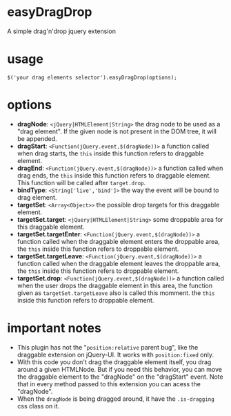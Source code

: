 easyDragDrop
============

A simple drag'n'drop jquery extension

# usage

    $('your drag elements selector').easyDragDrop(options);
    
# options

  * **dragNode**: `<jQuery|HTMLElement|String>` the drag node to be used as a "drag element". If the given node is not present in the DOM tree, it will be appended.
  * **dragStart**: `<Function(jQuery.event,$(dragNode))>` a function called when drag starts, the `this` inside this function refers to draggable element.
  * **dragEnd**: `<Function(jQuery.event,$(dragNode))>` a function called when drag ends, the `this` inside this function refers to draggable element. This function will be called after `target.drop`.
  * **bindType**: `<String['live','bind']>` the way the event will be bound to drag element.
  * **targetSet**: `<Array<Object>>` the possible drop targets for this draggable element.
  * **targetSet.target**: `<jQuery|HTMLElement|String>` some droppable area for this draggable element.
  * **targetSet.targetEnter**: `<Function(jQuery.event,$(dragNode))>` a function called when the draggable element enters the droppable area, the `this` inside this function refers to droppable element.
  * **targetSet.targetLeave**: `<Function(jQuery.event,$(dragNode))>` a function called when the draggable element leaves the droppable area, the `this` inside this function refers to droppable element.
  * **targetSet.drop**: `<Function(jQuery.event,$(dragNode))>` a function called when the user drops the draggable element in this area, the function given as `targetSet.targetLeave` also is called this momment. the `this` inside this function refers to droppable element.

# important notes

  * This plugin has not the "`position:relative` parent bug", like the draggable extension on jQuery-UI. It works with `position:fixed` only.
  * With this code you don't drag the draggable element itself, you drag around a given HTMLNode. But if you need this behavior, you can move the draggable element to the "dragNode" on the "dragStart" event. Note that in every method passed to this extension you can acess the "dragNode".
  * When the `dragNode` is being dragged around, it have the `.is-dragging` css class on it.